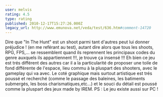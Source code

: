 ```yaml
---
user: melvis
rating: 4.5
type: rating
published: 2010-12-17T15:27:26.000Z
legacy_url: http://www.emunova.net/veda/test/636.htm#comment-14720
---
```

Dire que "In The Hunt" est un shoot parmi tant d'autres peut lui donner préjudice ! (en me reférant au test), autant dire alors que tous les shoots, RPG, FPS,... se ressemblent quand ils reprennent les principaux codes du genre auxquels ils appartiennent !!!, je trouve ça insensé !!! 
Eh bien ce jeu est trés différent des autres car il a la particularité de proposer une toile de fond différente de l'espace, lieu commu à la pluspart des shooters, avec le gameplay qui va avec. 
Le coté graphique mais surtout artistique est trés poussé et recherché (comme le passage des baleines, les batiments submergés, les boss charismatiques,etc...) et le souci du détail est poussé comme la pluspart des jeux made by IREM.
PS : Le jeu existe aussi sur PC !